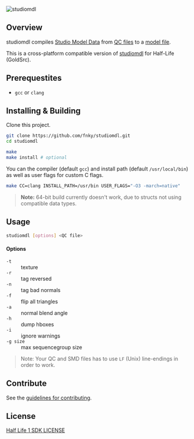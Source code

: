 ![studiomdl][studiomdl_banner]

## Overview

studiomdl compiles [Studio Model Data][SMD] from [QC files][QC] to a [model file][MDL].

This is a cross-platform compatible version of [studiomdl][studiomdl_wiki] for Half-Life (GoldSrc).

## Prerequestites

- `gcc` or `clang`

## Installing & Building

Clone this project.

```sh
git clone https://github.com/fnky/studiomdl.git
cd studiomdl
```

```sh
make
make install # optional
```

You can the compiler (default `gcc`) and install path (default `/usr/local/bin`) as well as user flags for custom C flags.


```sh
make CC=clang INSTALL_PATH=/usr/bin USER_FLAGS="-O3 -march=native"
```

> **Note:** 64-bit build currently doesn't work, due to structs not using compatible data types.

## Usage

```sh
studiomdl [options] <QC file>
```

#### Options

<dl>
  <dt><code>-t</code></dt>
  <dd>texture</dd>

  <dt><code>-r</code></dt>
  <dd>tag reversed</dd>

  <dt><code>-n</code></dt>
  <dd>tag bad normals</dd>

  <dt><code>-f</code></dt>
  <dd>flip all triangles</dd>

  <dt><code>-a</code></dt>
  <dd>normal blend angle</dd>

  <dt><code>-h</code></dt>
  <dd>dump hboxes</dd>

  <dt><code>-i</code></dt>
  <dd>ignore warnings</dd>

  <dt><code>-g size</code></dt>
  <dd>max sequencegroup size</dd>
</dl>

> Note: Your QC and SMD files has to use `LF` (Unix) line-endings in order to work.

## Contribute

See the [guidelines for contributing][].

## License

[Half Life 1 SDK LICENSE](LICENSE)

[SMD]: https://developer.valvesoftware.com/wiki/Studio_Model_Data
[QC]: https://developer.valvesoftware.com/wiki/QC
[MDL]: https://developer.valvesoftware.com/wiki/Model
[studiomdl_wiki]: https://developer.valvesoftware.com/wiki/Studiomdl
[guidelines for contributing]: https://github.com/fnky/studiomdl/blob/master/CONTRIBUTING.md
[studiomdl_banner]: https://raw.githubusercontent.com/fnky/studiomdl/master/img/banner.png
